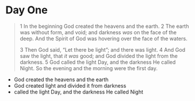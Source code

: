 # Day One

>   1 In the beginning God created the heavens and the earth. 2 The earth was without form, and void; and darkness *was* on the face of the deep. And the Spirit of God was hovering over the face of the waters.
>
>   3 Then God said, “Let there be light”; and there was light. 4 And God saw the light, that *it was* good; and God divided the light from the darkness. 5 God called the light Day, and the darkness He called Night. So the evening and the morning were the first day.

-   God created the heavens and the earth
-   God created light and divided it from darkness
-   called the light Day, and the darkness He called Night